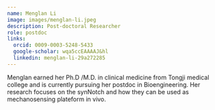 ```yaml
---
name: Menglan Li 
image: images/menglan-li.jpeg
description: Post-doctoral Researcher
role: postdoc
links:
  orcid: 0009-0003-5248-5433
  google-scholar: wqa5ccEAAAAJ&hl
  linkedin: menglan-li-29a272285
---
```


Menglan earned her Ph.D /M.D. in clinical medicine from Tongji medical college and is currently pursuing her postdoc in Bioengineering. Her research focuses on the synNotch and how they can be used as mechanosensing plateform in vivo.
